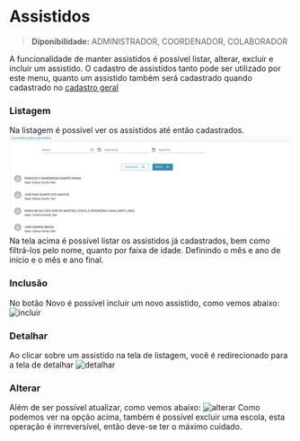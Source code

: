 # Assistidos

> **Diponibilidade:**
> ADMINISTRADOR, COORDENADOR, COLABORADOR

A funcionalidade de manter assistidos é possível listar, alterar, excluir e incluir um assistido. O cadastro de assistidos tanto pode ser utilizado por este menu, quanto um assistido também será cadastrado quando cadastrado no [cadastro geral](./cadastro-geral.md)

### Listagem
Na listagem é possível ver os assistidos até então cadastrados.
![listagem](./img/assistidos/listagem.png)
Na tela acima é possível listar os assistidos já cadastrados, bem como filtrá-los pelo nome, quanto por faixa de idade. Definindo o mês e ano de início e o mês e ano final.

### Inclusão
 No botão Novo é possível incluir um novo assistido, como vemos abaixo:
![incluir](./img/assistidos/cadastrar.png)

### Detalhar
Ao clicar sobre um assistido na tela de listagem, você é redirecionado para a tela de detalhar
![detalhar](./img/assistidos/detalhar.png)

### Alterar
Além de ser possível atualizar, como vemos abaixo:
![alterar](./img/assistidos/alterar.png)
Como podemos ver na opção acima, também é possível excluir uma escola, esta operação é inrreversível, então deve-se ter o máximo cuidado.